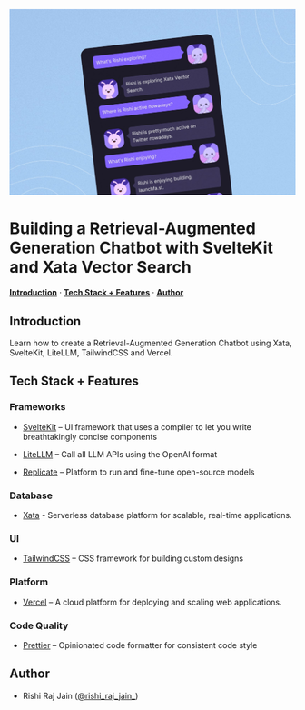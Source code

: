 ![](https://raw.githubusercontent.com/xataio/mdx-blog/main/images/rag-sveltekit-xata/rag-sveltekit-xata-illustration.jpeg)

# Building a Retrieval-Augmented Generation Chatbot with SvelteKit and Xata Vector Search

<p>
  <a href="#introduction"><strong>Introduction</strong></a> ·
  <a href="#tech-stack--features"><strong>Tech Stack + Features</strong></a> ·
  <a href="#author"><strong>Author</strong></a>
</p>

## Introduction

Learn how to create a Retrieval-Augmented Generation Chatbot using Xata, SvelteKit, LiteLLM, TailwindCSS and Vercel.

## Tech Stack + Features

### Frameworks

- [SvelteKit](https://kit.svelte.dev) – UI framework that uses a compiler to let you write breathtakingly concise components

- [LiteLLM](https://docs.litellm.ai) – Call all LLM APIs using the OpenAI format

- [Replicate](https://replicate.com) – Platform to run and fine-tune open-source models

### Database

- [Xata](https://xata.io) - Serverless database platform for scalable, real-time applications.

### UI

- [TailwindCSS](https://tailwindcss.com) – CSS framework for building custom designs

### Platform

- [Vercel](https://vercel.com) – A cloud platform for deploying and scaling web applications.

### Code Quality

- [Prettier](https://prettier.io/) – Opinionated code formatter for consistent code style

## Author

- Rishi Raj Jain ([@rishi_raj_jain_](https://twitter.com/rishi_raj_jain_))
